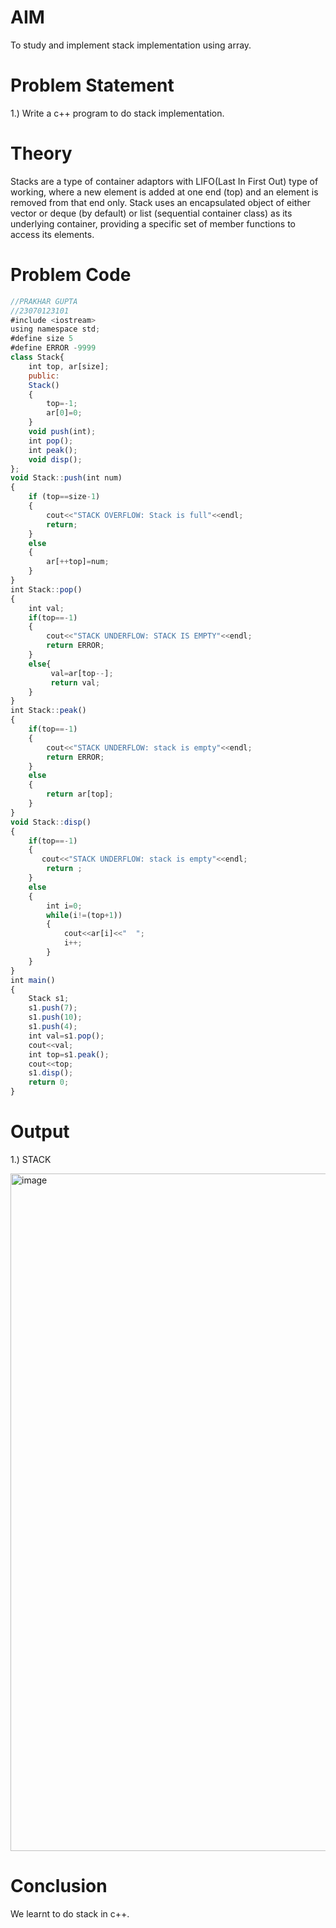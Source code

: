 # AIM
To study and implement stack implementation using array.

# Problem Statement
1.) Write a c++ program to do stack implementation.

# Theory

Stacks are a type of container adaptors with LIFO(Last In First Out) type of working, where a new element is added at one end (top) and an element is removed from that end only.  Stack uses an encapsulated object of either vector or deque (by default) or list (sequential container class) as its underlying container, providing a specific set of member functions to access its elements. 

# Problem Code

```javascript
//PRAKHAR GUPTA
//23070123101
#include <iostream>
using namespace std;
#define size 5
#define ERROR -9999
class Stack{
    int top, ar[size];
    public:
    Stack()
    {
        top=-1;
        ar[0]=0;
    }
    void push(int);
    int pop();
    int peak();
    void disp();
};
void Stack::push(int num)
{
    if (top==size-1)
    {
        cout<<"STACK OVERFLOW: Stack is full"<<endl;
        return;
    }
    else
    {
        ar[++top]=num;
    }
}
int Stack::pop()
{
    int val;
    if(top==-1)
    {
        cout<<"STACK UNDERFLOW: STACK IS EMPTY"<<endl;
        return ERROR;
    }
    else{
         val=ar[top--];
         return val;
    }
}
int Stack::peak()
{
    if(top==-1)
    {
        cout<<"STACK UNDERFLOW: stack is empty"<<endl;
        return ERROR;
    }
    else
    {
        return ar[top];
    }
}
void Stack::disp()
{
    if(top==-1)
    {
       cout<<"STACK UNDERFLOW: stack is empty"<<endl;
        return ;
    }
    else
    {
        int i=0;
        while(i!=(top+1))
        {
            cout<<ar[i]<<"  ";
            i++;
        }
    }
}
int main()
{
    Stack s1;
    s1.push(7);
    s1.push(10);
    s1.push(4);
    int val=s1.pop();
    cout<<val;
    int top=s1.peak();
    cout<<top;
    s1.disp();
    return 0;
}
```

# Output
1.) STACK

<img width="1084" alt="image" src="https://github.com/user-attachments/assets/867486c7-5d69-4684-8a21-d4997eba4474">

# Conclusion

We learnt to do stack in c++.

